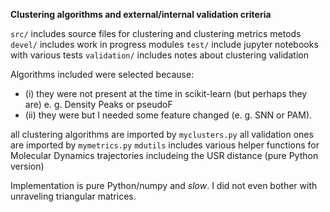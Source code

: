 **Clustering algorithms and external/internal validation criteria**

`src/` includes source files for clustering and clustering metrics metods
`devel/` includes work in progress modules
`test/` include jupyter notebooks with various tests 
`validation/` includes notes about clustering validation

Algorithms included were selected because:
- (i) they were not present at the time in scikit-learn (but perhaps they are) e. g. Density Peaks or pseudoF
- (ii) they were but I needed some feature changed (e. g. SNN or PAM).

all clustering algorithms are imported by `myclusters.py`
all validation ones are imported by `mymetrics.py`
`mdutils` includes various helper functions for Molecular Dynamics 
trajectories includeing the USR distance (pure Python version)

Implementation is pure Python/numpy and *slow*. I did not even
bother with unraveling triangular matrices.

